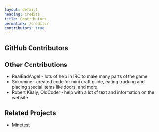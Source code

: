 ```yaml
---
layout: default
heading: Credits
title: Contributors
permalink: /credits/
contributors: true
---
```


<div class="row">
    <div class="col-md-6">
        <h2>GitHub Contributors</h2>
        <div class="well" id="contributors">
            <ul></ul>
        </div>
    </div>
    <div class="col-md-6">
        <h2>Other Contributions</h2>
        <ul>
            <li>RealBadAngel - lots of help in IRC to make many parts of the game</li>
            <li>Sokomine - created code for mini craft guide, eating tracking and placing special items like doors, and more</li>
            <li>Robert Kiraly, OldCoder - help with a lot of text and information on the website</li>
        </ul>
        <h2>Related Projects</h2>
        <ul>
            <li><a href="https://github.com/minetest/minetest">Minetest</a></li>
        </ul>
    </div>
</div>

